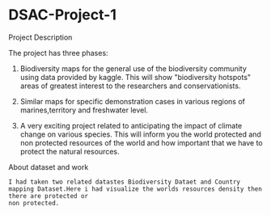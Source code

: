 # DSAC-Project-1
Project Description

The project has three phases:

 1. Biodiversity maps for the general use of the biodiversity community using data provided by kaggle. This will show "biodiversity hotspots" areas of greatest             interest to the researchers and conservationists.

 2. Similar maps for specific demonstration cases in various regions of marines,territory and freshwater level.

 3. A very exciting project related to anticipating the impact of climate change on various species. This will inform you the world protected and non protected             resources of the world and how important that we have to protect the natural resources.

About dataset and work 

    I had taken two related datastes Biodiversity Dataet and Country mapping Dataset.Here i had visualize the worlds resources density then there are protected or 
    non protected.



















